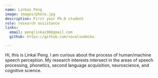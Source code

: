 ```yaml
---
name: Linkai Peng
image: images/photo.jpg
description: First year Ph.D student
role: research assistance
links:
  email: penglinkai96@gmail.com
  github: https://github.com/vocaliodmiku

---
```


Hi, this is Linkai Peng. I am curious about the process of human/machine speech perception. My research interests intersect in the areas of speech processing, phonetics, second language acquisition, neuroscience, and cognitive science.

